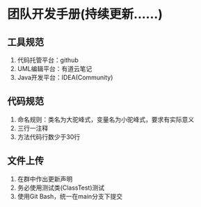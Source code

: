 # 团队开发手册(持续更新......)



## 工具规范

1. 代码托管平台：github
2. UML编辑平台：有道云笔记
3. Java开发平台：IDEA(Community)



## 代码规范

1. 命名规则：类名为大驼峰式，变量名为小驼峰式，要求有实际意义
2. 三行一注释
3. 方法代码行数少于30行



## 文件上传

1. 在群中作出更新声明
2. 务必使用测试类(ClassTest)测试
3. 使用Git Bash，统一在main分支下提交